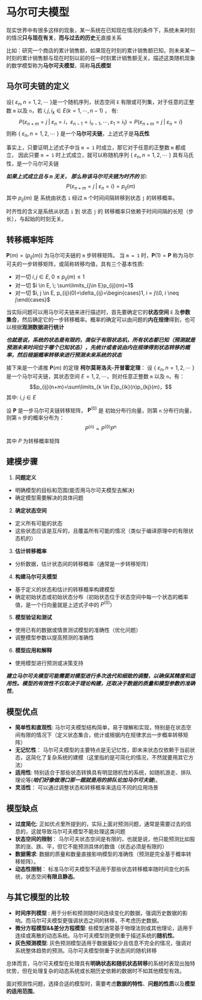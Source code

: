 # 马尔可夫模型
现实世界中有很多这样的现象，某一系统在已知现在情况的条件下，系统未来时刻的情况**只与现在有关**，**而与过去的历史**无直接关系

比如：研究一个商店的累计销售额，如果现在时刻的累计销售额已知，则未来某一时刻的累计销售额与现在时刻以前的任一时刻累计销售额无关。描述这类随机现象的数学模型称为**马尔可夫模型**，简称**马氏模型**

## 马尔可夫链的定义
设{ $\varepsilon_n, n= 1,2,\cdots$ }是一个随机序列，状态空间 ```E``` 有限或可列集，对于任意的正整数 ```m``` 以及 ```n```，若 $i,j, i_k \in E(k=1,\cdots,n-1)$ ， 有:
$$P\{ \varepsilon_{n+m}=j \;|\; \varepsilon_n=i，\varepsilon_{n-1}=i_{n-1},\cdots,\varepsilon_1=i_1 \}=P\{\varepsilon_{n+m}=j\;|\;\varepsilon_n=i\}$$
则称 { $\varepsilon_n, n= 1,2,\cdots$ } 是一个**马尔可夫链**，上述式子是**马氏性**


事实上，只要证明上述式子中当 ```m = 1``` 时成立，那它对于任意的正整数 ```m``` 都成立， 因此只要 ```m = 1``` 时上式成立，就可以称随机序列 { $\varepsilon_n, n= 1,2,\cdots$ } 具有马氏性，是一个马尔可夫链


***如果上式成立且与 n 无关， 那么称该马尔可夫链为时齐的***
即:
$$P\{\varepsilon_{n+m}=j\;|\;\varepsilon_n=i\}=p_{ij}(m)$$
其中 $p_{ij}(m)$ 是 系统由状态 ```i``` 经过 ```m``` 个时间间隔转移到状态 ```j``` 的转移概率。

时齐性的含义是系统从状态 ```i``` 到  状态 ```j``` 的 转移概率只依赖于时间间隔的长短（步长），与起始的时刻无关。

## 转移概率矩阵

$\mathbf{P}(m)=(p_{ij}(m))$ 为马尔可夫链的 ```m``` 步转移矩阵。 当 ```m = 1``` 时，$\mathbf{P}(1)=\mathbf{P}$ 称为马尔可夫的一步转移矩阵，或简称转移均值，具有三个基本性质:
* 对一切 $i,j \in E, \;0\leq p_{ij}(m) \leq 1$
* 对一切 $i \in E, \; \sum\limits_{j\in E}p_{ij}(m)=1$
* 对一切 $i, j \in E, p_{ij}(0)=\delta_{ij}=\begin{cases}1, i = j\\0, i \neq j\end{cases}$

当实际问题可以用马尔可夫链来进行描述时，首先要确定它的**状态空间** ```E``` 及**参数集合**，然后确定它的一步转移概率。概率的确定可以由问题的**内在规律**得到，也可以根据**观测数据进行统计**


***也就是说，系统的状态是有限的，类似于有限状态机，所有状态都已知（预测就是预测未来时间位于哪个已知状态），先统计或者说由内在规律得到状态转移的概率，然后根据概率转移来进行预测未来系统的状态***


接下来是一个递推 $\mathbf{P}(m)$ 的定理
**柯尔莫哥洛夫-开普霍定理**：
设 { $\varepsilon_n, n= 1,2,\cdots$ } 是一个马尔可夫链，其状态空间 $E={1,2,\cdots}$，则对任意正整数 ```m``` 以及 ```n```，有：
$$p_{ij}(n+m)=\sum\limits_{k \in E}p_{ik}(n)p_{kj}(m)，$$
其中: $i,j \in E$

设 $\mathbf{P}$ 是一步马尔可夫链转移矩阵， $\mathbf{P}^{(0)}$ 是 初始分布行向量，则第 ```n``` 分布行向量，则第 ```n``` 步的概率分布为：
$$P^{(n)}=P^{(0)}P^n$$

其中 $P$ 为转移概率矩阵


## 建模步骤
1. **问题定义**
* 明确模型的目标和范围(能否用马尔可夫模型去解决)
* 确定模型需要解决的具体问题
2. **确定状态空间**
* 定义所有可能的状态
* 这些状态应该是互斥的，且覆盖所有可能的情况（类似于编译原理中的有限状态机的）
3. **估计转移概率**
* 分析数据，估计状态间的转移概率（通常是一步转移矩阵）
4. **构建马尔可夫模型**
* 基于定义的状态和估计的转移概率构建模型
* 确定初始状态或初始状态分布（初始状态位于状态空间中每一个状态的概率值，是一个行向量就是上述式子中的 $P^{(0)}$）

5. **模型验证和测试**
* 使用已有的数据或情景测试模型的准确性（优化问题）
* 调整模型参数以提高预测的准确性
6. **模型应用和解释**
* 使用模型进行预测或决策支持


***建立马尔可夫模型可能需要对模型进行多次迭代和细致的调整，以确保其精度和适用性。模型的有效性不仅取决于理论构建，还取决于数据的质量和模型参数的准确性***。

## 模型优点
* **简单性和直观性**: 马尔可夫模型结构简单，易于理解和实现，特别是在状态空间有限的情况下（定义状态集合，统计或根据内在规律求出一步概率转移矩阵）
* **无记忆性**： 马尔可夫模型的主要特点是无记忆性，即未来状态仅依赖于当前状态，这简化了复杂系统的建模（这里指的是可简化的情况，不然就要用其它方法）
* **适用性**: 特别适合于那些状态转换具有明显随机性的系统，如随机游走、排队理论等(***咱们好像做港口那一题就是用的排队论加马尔可夫链***)。
* **灵活性**： 可以通过调整状态和转移概率来适应不同的应用场景
## 模型缺点
* **过度简化**: 正如优点里所提到的，实际上面对预测问题，通常是需要过去的信息的，这就导致马尔可夫模型不能处理这类问题
* **状态空间的限制**： 马尔可夫状态空间是有限的，也就是说，他只能预测比如股票的涨、跌、平，但它不能预测具体的数值（状态必须是有限的）
* **数据需求**: 数据的质量和数量直接影响模型的准确性（预测是完全基于概率转移矩阵）。
* **动态性限制**： 标准马尔可夫模型不适用于那些状态转移概率随时间变化的系统，状态空间**有限且静态**。
## 与其它模型的比较
* **时间序列模型** : 用于分析和预测随时间连续变化的数据，强调历史数据的影响。而马尔可夫模型更强调状态之间的转移，不考虑历史数据。
* **微分方程模型&&差分方程模型**: 些模型通常基于物理法则或其他理论，适用于连续或离散的动态系统。马尔可夫模型则更侧重于描述系统的**随机性**。
* **灰色预测模型**: 灰色预测模型适用于数据量较少且信息不完全的情况，强调对系统整体趋势的预测。马尔可夫模型侧重于状态间的随机转移

总体而言，马尔可夫模型在处理具有**明确状态和随机状态转移**的系统时表现出独特优势，但在处理复杂的动态系统或长期历史依赖的数据时不如其他模型有效。

面对预测性问题，选择合适的模型时，需要考虑**数据的特性**、**问题的性质**以及**模型的适用范围**。
